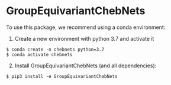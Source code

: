# GroupEquivariantChebNets

To use this package, we recommend using a conda environment:

1. Create a new environment with python 3.7 and activate it
```
$ conda create -n chebnets python=3.7
$ conda activate chebnets
```


2. Install GroupEquivariantChebNets (and all dependencies):
```
$ pip3 install -e GroupEquivariantChebNets
```


